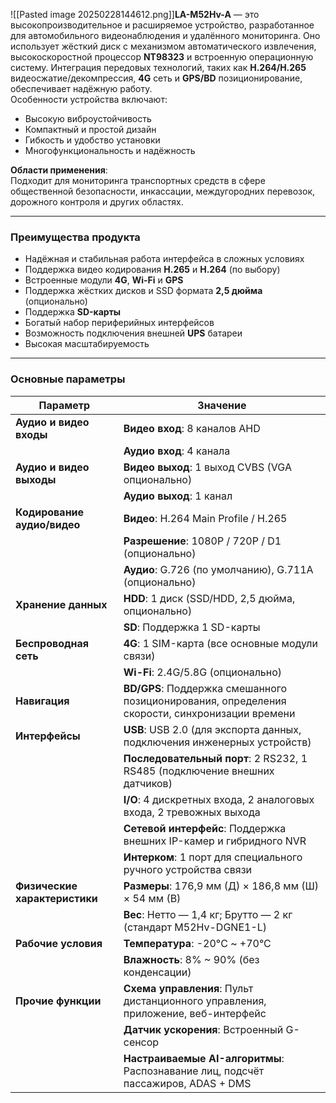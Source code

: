 ![[Pasted image 20250228144612.png]]**LA-M52Hv-A** — это высокопроизводительное и расширяемое устройство, разработанное для автомобильного видеонаблюдения и удалённого мониторинга. Оно использует жёсткий диск с механизмом автоматического извлечения, высокоскоростной процессор **NT98323** и встроенную операционную систему. Интеграция передовых технологий, таких как **H.264/H.265** видеосжатие/декомпрессия, **4G** сеть и **GPS/BD** позиционирование, обеспечивает надёжную работу.  
Особенности устройства включают:

- Высокую виброустойчивость
- Компактный и простой дизайн
- Гибкость и удобство установки
- Многофункциональность и надёжность

**Области применения**:  
Подходит для мониторинга транспортных средств в сфере общественной безопасности, инкассации, междугородних перевозок, дорожного контроля и других областях.

---

### Преимущества продукта

- Надёжная и стабильная работа интерфейса в сложных условиях
- Поддержка видео кодирования **H.265** и **H.264** (по выбору)
- Встроенные модули **4G**, **Wi-Fi** и **GPS**
- Поддержка жёстких дисков и SSD формата **2,5 дюйма** (опционально)
- Поддержка **SD-карты**
- Богатый набор периферийных интерфейсов
- Возможность подключения внешней **UPS** батареи
- Высокая масштабируемость

---

### Основные параметры

|Параметр|Значение|
|---|---|
|**Аудио и видео входы**|**Видео вход**: 8 каналов AHD|
||**Аудио вход**: 4 канала|
|**Аудио и видео выходы**|**Видео выход**: 1 выход CVBS (VGA опционально)|
||**Аудио выход**: 1 канал|
|**Кодирование аудио/видео**|**Видео**: H.264 Main Profile / H.265|
||**Разрешение**: 1080P / 720P / D1 (опционально)|
||**Аудио**: G.726 (по умолчанию), G.711A (опционально)|
|**Хранение данных**|**HDD**: 1 диск (SSD/HDD, 2,5 дюйма, опционально)|
||**SD**: Поддержка 1 SD-карты|
|**Беспроводная сеть**|**4G**: 1 SIM-карта (все основные модули связи)|
||**Wi-Fi**: 2.4G/5.8G (опционально)|
|**Навигация**|**BD/GPS**: Поддержка смешанного позиционирования, определения скорости, синхронизации времени|
|**Интерфейсы**|**USB**: USB 2.0 (для экспорта данных, подключения инженерных устройств)|
||**Последовательный порт**: 2 RS232, 1 RS485 (подключение внешних датчиков)|
||**I/O**: 4 дискретных входа, 2 аналоговых входа, 2 тревожных выхода|
||**Сетевой интерфейс**: Поддержка внешних IP-камер и гибридного NVR|
||**Интерком**: 1 порт для специального ручного устройства связи|
|**Физические характеристики**|**Размеры**: 176,9 мм (Д) × 186,8 мм (Ш) × 54 мм (В)|
||**Вес**: Нетто — 1,4 кг; Брутто — 2 кг (стандарт M52Hv-DGNE1-L)|
|**Рабочие условия**|**Температура**: -20°C ~ +70°C|
||**Влажность**: 8% ~ 90% (без конденсации)|
|**Прочие функции**|**Схема управления**: Пульт дистанционного управления, приложение, веб-интерфейс|
||**Датчик ускорения**: Встроенный G-сенсор|
||**Настраиваемые AI-алгоритмы**: Распознавание лиц, подсчёт пассажиров, ADAS + DMS|